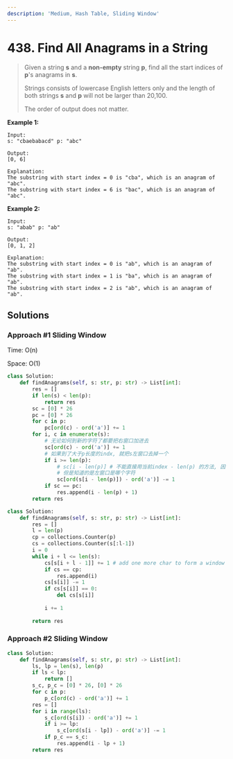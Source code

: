 ```yaml
---
description: 'Medium, Hash Table, Sliding Window'
---
```


# 438. Find All Anagrams in a String

> Given a string **s** and a **non-empty** string **p**, find all the start indices of **p**'s anagrams in **s**.
>
> Strings consists of lowercase English letters only and the length of both strings **s** and **p** will not be larger than 20,100.
>
> The order of output does not matter.

**Example 1:**

```text
Input:
s: "cbaebabacd" p: "abc"

Output:
[0, 6]

Explanation:
The substring with start index = 0 is "cba", which is an anagram of "abc".
The substring with start index = 6 is "bac", which is an anagram of "abc".
```

**Example 2:**

```text
Input:
s: "abab" p: "ab"

Output:
[0, 1, 2]

Explanation:
The substring with start index = 0 is "ab", which is an anagram of "ab".
The substring with start index = 1 is "ba", which is an anagram of "ab".
The substring with start index = 2 is "ab", which is an anagram of "ab".
```

## Solutions

### Approach \#1 Sliding Window

Time: O\(n\)

Space: O\(1\)

```python
class Solution:
    def findAnagrams(self, s: str, p: str) -> List[int]:
        res = []
        if len(s) < len(p): 
            return res
        sc = [0] * 26
        pc = [0] * 26
        for c in p:
            pc[ord(c) - ord('a')] += 1    
        for i, c in enumerate(s):
            # 无论如何到新的字符了都要把右窗口加进去
            sc[ord(c) - ord('a')] += 1
            # 如果到了大于p长度的indx, 就把s左窗口去掉一个
            if i >= len(p):
                # sc[i - len(p)] # 不能直接用当前index - len(p) 的方法, 因为你不知道左窗口是哪个字符
                # 但是知道的是左窗口是哪个字符
                sc[ord(s[i - len(p)]) - ord('a')] -= 1
            if sc == pc:
                res.append(i - len(p) + 1)
        return res
```

```python
class Solution:
    def findAnagrams(self, s: str, p: str) -> List[int]:
        res = []
        l = len(p)
        cp = collections.Counter(p)
        cs = collections.Counter(s[:l-1])
        i = 0
        while i + l <= len(s):
            cs[s[i + l - 1]] += 1 # add one more char to form a window
            if cs == cp:
                res.append(i)
            cs[s[i]] -= 1
            if cs[s[i]] == 0:
                del cs[s[i]]
                
            i += 1
            
        return res
```

### Approach \#2 Sliding Window

```python
class Solution:
    def findAnagrams(self, s: str, p: str) -> List[int]:
        ls, lp = len(s), len(p)
        if ls < lp:
            return []
        s_c, p_c = [0] * 26, [0] * 26
        for c in p:
            p_c[ord(c) - ord('a')] += 1
        res = []
        for i in range(ls):
            s_c[ord(s[i]) - ord('a')] += 1
            if i >= lp:
                s_c[ord(s[i - lp]) - ord('a')] -= 1
            if p_c == s_c:
                res.append(i - lp + 1)
        return res
```

